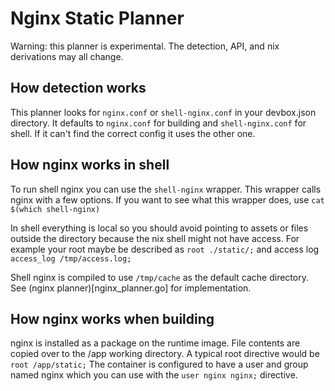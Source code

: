 # Nginx Static Planner

Warning: this planner is experimental. The detection, API, and nix derivations may all change.

## How detection works

This planner looks for `nginx.conf` or `shell-nginx.conf` in your devbox.json
directory. It defaults to `nginx.conf` for building and `shell-nginx.conf` for 
shell. If it can't find the correct config it uses the other one.

## How nginx works in shell

To run shell nginx you can use the `shell-nginx` wrapper. This wrapper calls nginx 
with a few options. If you want to see what this wrapper does, use `cat $(which shell-nginx)`

In shell everything is local so you should avoid pointing to assets or files outside 
the directory because the nix shell might not have access. For example your root
maybe be described as `root ./static/;` and access log `access_log /tmp/access.log;`

Shell nginx is compiled to use `/tmp/cache` as the default cache directory. See 
(nginx planner)[nginx_planner.go] for implementation.

## How nginx works when building

nginx is installed as a package on the runtime image. File contents are copied over
to the /app working directory. A typical root directive would be `root /app/static;`
The container is configured to have a user and group named nginx which you can use
with the `user nginx nginx;` directive.
